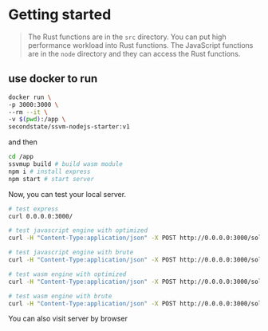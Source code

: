 # Getting started

> The Rust functions are in the `src` directory. You can put high performance workload into Rust functions.
> The JavaScript functions are in the `node` directory and they can access the Rust functions.

## use docker to run

```bash
docker run \
-p 3000:3000 \
--rm --it \
-v $(pwd):/app \
secondstate/ssvm-nodejs-starter:v1
```

and then

```bash
cd /app
ssvmup build # build wasm module
npm i # install express
npm start # start server
```

Now, you can test your local server.

```bash
# test express 
curl 0.0.0.0:3000/

# test javascript engine with optimized
curl -H "Content-Type:application/json" -X POST http://0.0.0.0:3000/solve -d '{"engine-select": "javascript", "mode-select": "optimized", "max-number": 10}'

# test javascript engine with brute
curl -H "Content-Type:application/json" -X POST http://0.0.0.0:3000/solve -d '{"engine-select": "javascript", "mode-select": "brute", "max-number": 10}'

# test wasm engine with optimized
curl -H "Content-Type:application/json" -X POST http://0.0.0.0:3000/solve -d '{"engine-select": "wasm", "mode-select": "optimized", "max-number": 10}'

# test wasm engine with brute
curl -H "Content-Type:application/json" -X POST http://0.0.0.0:3000/solve -d '{"engine-select": "wasm", "mode-select": "brute", "max-number": 10}'
```

You can also visit server by browser